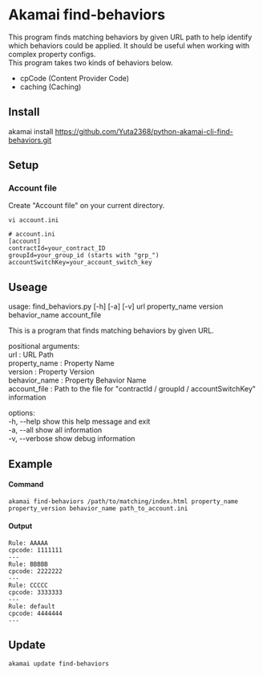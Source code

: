 # Akamai find-behaviors
This program finds matching behaviors by given URL path to help identify which behaviors could be applied. It should be useful when working with complex property configs.  
This program takes two kinds of behaviors below.  
- cpCode (Content Provider Code)
- caching (Caching)

## Install
akamai install https://github.com/Yuta2368/python-akamai-cli-find-behaviors.git  

## Setup
### Account file
Create "Account file" on your current directory.  
```
vi account.ini
```
```
# account.ini
[account]  
contractId=your_contract_ID  
groupId=your_group_id (starts with "grp_")  
accountSwitchKey=your_account_switch_key  
```

## Useage
usage: find_behaviors.py [-h] [-a] [-v] url property_name version behavior_name account_file  

This is a program that finds matching behaviors by given URL.  

positional arguments:  
  url            : URL Path  
  property_name  : Property Name  
  version        : Property Version  
  behavior_name  : Property Behavior Name  
  account_file   : Path to the file for "contractId / groupId / accountSwitchKey" information   

options:  
  -h, --help     show this help message and exit  
  -a, --all      show all information  
  -v, --verbose  show debug information  

## Example
#### Command
```
akamai find-behaviors /path/to/matching/index.html property_name property_version behavior_name path_to_account.ini
```
#### Output
```
Rule: AAAAA
cpcode: 1111111
---
Rule: BBBBB
cpcode: 2222222
---
Rule: CCCCC
cpcode: 3333333
---
Rule: default
cpcode: 4444444
---
```

## Update
```
akamai update find-behaviors
```